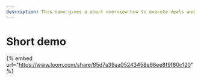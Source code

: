 ```yaml
---
description: This demo gives a short overview how to execute deals and over DRT™
---
```


# Short demo

{% embed url="https://www.loom.com/share/65d7a39aa05243458e68ee8f9f80c120" %}
